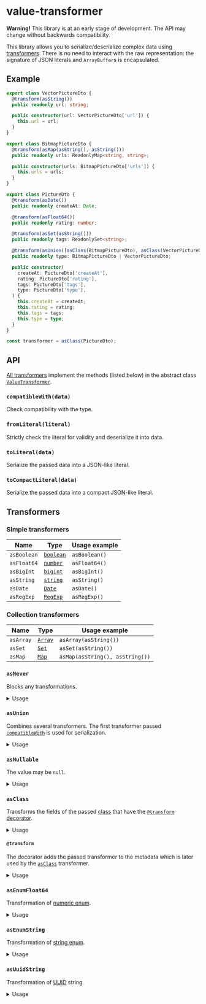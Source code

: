# value-transformer

**Warning!** This library is at an early stage of development. The API may
change without backwards compatibility.

This library allows you to serialize/deserialize complex data using
[transformers](#transformers). There is no need to interact with the raw
representation: the signature of JSON literals and `ArrayBuffer`s is
encapsulated.

## Example

```ts
export class VectorPictureDto {
  @transform(asString())
  public readonly url: string;

  public constructor(url: VectorPictureDto['url']) {
    this.url = url;
  }
}

export class BitmapPictureDto {
  @transform(asMap(asString(), asString()))
  public readonly urls: ReadonlyMap<string, string>;

  public constructor(urls: BitmapPictureDto['urls']) {
    this.urls = urls;
  }
}

export class PictureDto {
  @transform(asDate())
  public readonly createAt: Date;

  @transform(asFloat64())
  public readonly rating: number;

  @transform(asSet(asString()))
  public readonly tags: ReadonlySet<string>;

  @transform(asUnion([asClass(BitmapPictureDto), asClass(VectorPictureDto)]))
  public readonly type: BitmapPictureDto | VectorPictureDto;

  public constructor(
    createAt: PictureDto['createAt'],
    rating: PictureDto['rating'],
    tags: PictureDto['tags'],
    type: PictureDto['type'],
  ) {
    this.createAt = createAt;
    this.rating = rating;
    this.tags = tags;
    this.type = type;
  }
}

const transformer = asClass(PictureDto);
```

## API

[All transformers](#transformers) implement the methods (listed below) in the
abstract class [`ValueTransformer`][value-transformer].

### `compatibleWith(data)`

Check compatibility with the type.

### `fromLiteral(literal)`

Strictly check the literal for validity and deserialize it into data.

### `toLiteral(data)`

Serialize the passed data into a JSON-like literal.

### `toCompactLiteral(data)`

Serialize the passed data into a compact JSON-like literal.

## Transformers

### Simple transformers

| Name        | Type                 | Usage example |
| ----------- | -------------------- | ------------- |
| `asBoolean` | [`boolean`][boolean] | `asBoolean()` |
| `asFloat64` | [`number`][number]   | `asFloat64()` |
| `asBigInt`  | [`bigint`][bigint]   | `asBigInt()`  |
| `asString`  | [`string`][string]   | `asString()`  |
| `asDate`    | [`Date`][date]       | `asDate()`    |
| `asRegExp`  | [`RegExp`][regexp]   | `asRegExp()`  |

### Collection transformers

| Name      | Type             | Usage example                   |
| --------- | ---------------- | ------------------------------- |
| `asArray` | [`Array`][array] | `asArray(asString())`           |
| `asSet`   | [`Set`][set]     | `asSet(asString())`             |
| `asMap`   | [`Map`][map]     | `asMap(asString(), asString())` |

### `asNever`

Blocks any transformations.

<details>
<summary>Usage</summary>

The value can only be `null`:

```ts
const transformer = asNullable(asNever());
```

Ensuring that the [collection](#collection-transformers) is empty:

```ts
const transformer = asArray(asNever());
```

```ts
const transformer = asSet(asNever());
```

```ts
const transformer = asMap(asNever(), asNever());
```

As a stub when updating variants in [`asUnion`](#asunion):

```ts
// version 1
const transformer = asUnion([
  asClass(MediaDto), // actual in version 1
  asClass(BinaryFileDto), // index is 1
]);
```

```ts
// version 2
const transformer = asUnion([
  asNever(), // unactual in version 2
  asClass(BinaryFileDto), // index still 1
  asClass(VideoDto),
  asClass(AudioDto),
]);
```

</details>

### `asUnion`

Combines several transformers. The first transformer passed
[`compatibleWith`](#compatiblewithdata) is used for serialization.

<details>
<summary>Usage</summary>

String or number:

```ts
const transformer = asUnion([asString(), asFloat64()]);
```

String or array of strings:

```ts
const transformer = asUnion([asString(), asArray(asString())]);
```

Classes:

```ts
const transformer = asUnion([
  asClass(LandscapeDto),
  asClass(PortraitDto),
  asClass(UnderWaterDto),
]);
```

</details>

### `asNullable`

The value may be `null`.

<details>
<summary>Usage</summary>

**Only** `null`:

```ts
const transformer = asNullable(asNever());
```

String or `null`:

```ts
const transformer = asNullable(asString());
```

</details>

### `asClass`

Transforms the fields of the passed [class][class] that have the
[`@transform`](#transform) [decorator][decorators].

<details>
<summary>Usage</summary>

Empty class

```ts
class Foo {}

const transformer = asClass(Foo);
```

</details>

#### `@transform`

The decorator adds the passed transformer to the metadata which is later used by
the [`asClass`](#asclass) transformer.

<details>
<summary>Usage</summary>

```ts
import {asClass} from './as-class.js';

class UserDto {
  @transform(asString())
  public readonly nickname: string;

  public constructor(nickname: UserDto['nickname']) {
    this.nickname = nickname;
  }
}

const transformer = asClass(UserDto);
```

</details>

### `asEnumFloat64`

Transformation of [numeric enum][numeric-enum].

<details>
<summary>Usage</summary>

```ts
enum Direction {
  UP = 0,
  DOWN = 1,
  LEFT = 2,
  RIGHT = 3,
}

const transformer = asEnumFloat64(UserDto);
```

</details>

### `asEnumString`

Transformation of [string enum][string-enum].

<details>
<summary>Usage</summary>

```ts
enum Direction {
  UP = 'up',
  DOWN = 'down',
  LEFT = 'left',
  RIGHT = 'right',
}

const transformer = asEnumString(UserDto);
```

</details>

### `asUuidString`

Transformation of [UUID][uuid] string.

<details>
<summary>Usage</summary>

```ts
type UserId = UuidString & {readonly __userId: unique symbol};

const transformer = asUuidString<UserId>();
```

</details>

[array]: https://mdn.io/array
[bigint]: https://mdn.io/bigint
[set]: https://mdn.io/set
[map]: https://mdn.io/map
[boolean]: https://mdn.io/boolean
[number]: https://mdn.io/number
[string]: https://mdn.io/string
[date]: https://mdn.io/date
[regexp]: https://mdn.io/regexp
[class]:
  https://www.typescriptlang.org/docs/handbook/2/classes.html#handbook-content
[decorators]:
  https://www.typescriptlang.org/docs/handbook/decorators.html#decorators
[numeric-enum]:
  https://www.typescriptlang.org/docs/handbook/enums.html#numeric-enums
[string-enum]:
  https://www.typescriptlang.org/docs/handbook/enums.html#string-enums
[uuid]: https://datatracker.ietf.org/doc/html/rfc4122
[value-transformer]: ./src/base/value-transformer.ts
